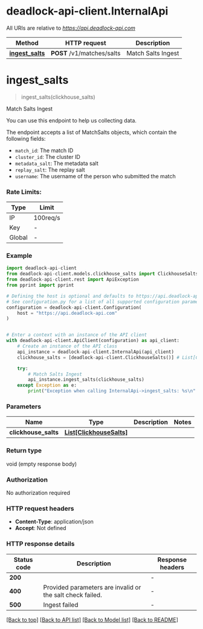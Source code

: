 # deadlock-api-client.InternalApi

All URIs are relative to *https://api.deadlock-api.com*

Method | HTTP request | Description
------------- | ------------- | -------------
[**ingest_salts**](InternalApi.md#ingest_salts) | **POST** /v1/matches/salts | Match Salts Ingest


# **ingest_salts**
> ingest_salts(clickhouse_salts)

Match Salts Ingest


You can use this endpoint to help us collecting data.

The endpoint accepts a list of MatchSalts objects, which contain the following fields:

- `match_id`: The match ID
- `cluster_id`: The cluster ID
- `metadata_salt`: The metadata salt
- `replay_salt`: The replay salt
- `username`: The username of the person who submitted the match

### Rate Limits:
| Type | Limit |
| ---- | ----- |
| IP | 100req/s |
| Key | - |
| Global | - |
    

### Example


```python
import deadlock-api-client
from deadlock-api-client.models.clickhouse_salts import ClickhouseSalts
from deadlock-api-client.rest import ApiException
from pprint import pprint

# Defining the host is optional and defaults to https://api.deadlock-api.com
# See configuration.py for a list of all supported configuration parameters.
configuration = deadlock-api-client.Configuration(
    host = "https://api.deadlock-api.com"
)


# Enter a context with an instance of the API client
with deadlock-api-client.ApiClient(configuration) as api_client:
    # Create an instance of the API class
    api_instance = deadlock-api-client.InternalApi(api_client)
    clickhouse_salts = [deadlock-api-client.ClickhouseSalts()] # List[ClickhouseSalts] | 

    try:
        # Match Salts Ingest
        api_instance.ingest_salts(clickhouse_salts)
    except Exception as e:
        print("Exception when calling InternalApi->ingest_salts: %s\n" % e)
```



### Parameters


Name | Type | Description  | Notes
------------- | ------------- | ------------- | -------------
 **clickhouse_salts** | [**List[ClickhouseSalts]**](ClickhouseSalts.md)|  | 

### Return type

void (empty response body)

### Authorization

No authorization required

### HTTP request headers

 - **Content-Type**: application/json
 - **Accept**: Not defined

### HTTP response details

| Status code | Description | Response headers |
|-------------|-------------|------------------|
**200** |  |  -  |
**400** | Provided parameters are invalid or the salt check failed. |  -  |
**500** | Ingest failed |  -  |

[[Back to top]](#) [[Back to API list]](../README.md#documentation-for-api-endpoints) [[Back to Model list]](../README.md#documentation-for-models) [[Back to README]](../README.md)

